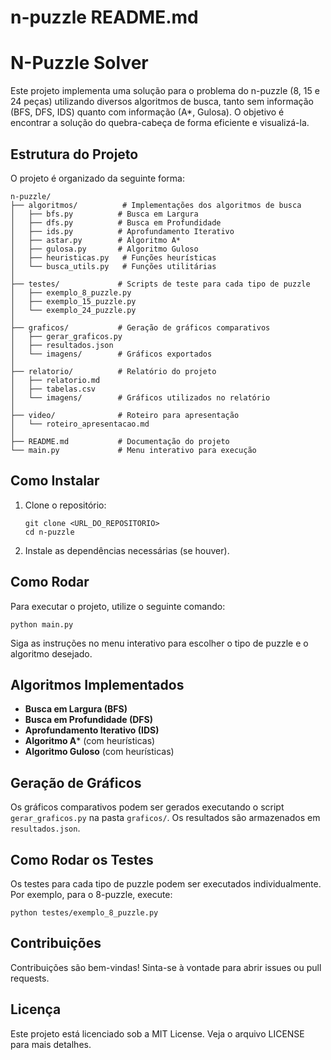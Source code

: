 # n-puzzle README.md

# N-Puzzle Solver

Este projeto implementa uma solução para o problema do n-puzzle (8, 15 e 24 peças) utilizando diversos algoritmos de busca, tanto sem informação (BFS, DFS, IDS) quanto com informação (A*, Gulosa). O objetivo é encontrar a solução do quebra-cabeça de forma eficiente e visualizá-la.

## Estrutura do Projeto

O projeto é organizado da seguinte forma:

```
n-puzzle/
├── algoritmos/          # Implementações dos algoritmos de busca
│   ├── bfs.py          # Busca em Largura
│   ├── dfs.py          # Busca em Profundidade
│   ├── ids.py          # Aprofundamento Iterativo
│   ├── astar.py        # Algoritmo A*
│   ├── gulosa.py       # Algoritmo Guloso
│   ├── heuristicas.py   # Funções heurísticas
│   └── busca_utils.py   # Funções utilitárias
│
├── testes/             # Scripts de teste para cada tipo de puzzle
│   ├── exemplo_8_puzzle.py
│   ├── exemplo_15_puzzle.py
│   └── exemplo_24_puzzle.py
│
├── graficos/           # Geração de gráficos comparativos
│   ├── gerar_graficos.py
│   ├── resultados.json
│   └── imagens/        # Gráficos exportados
│
├── relatorio/          # Relatório do projeto
│   ├── relatorio.md
│   ├── tabelas.csv
│   └── imagens/        # Gráficos utilizados no relatório
│
├── video/              # Roteiro para apresentação
│   └── roteiro_apresentacao.md
│
├── README.md           # Documentação do projeto
└── main.py             # Menu interativo para execução
```

## Como Instalar

1. Clone o repositório:
   ```
   git clone <URL_DO_REPOSITORIO>
   cd n-puzzle
   ```

2. Instale as dependências necessárias (se houver).

## Como Rodar

Para executar o projeto, utilize o seguinte comando:

```
python main.py
```

Siga as instruções no menu interativo para escolher o tipo de puzzle e o algoritmo desejado.

## Algoritmos Implementados

- **Busca em Largura (BFS)**
- **Busca em Profundidade (DFS)**
- **Aprofundamento Iterativo (IDS)**
- **Algoritmo A*** (com heurísticas)
- **Algoritmo Guloso** (com heurísticas)

## Geração de Gráficos

Os gráficos comparativos podem ser gerados executando o script `gerar_graficos.py` na pasta `graficos/`. Os resultados são armazenados em `resultados.json`.

## Como Rodar os Testes

Os testes para cada tipo de puzzle podem ser executados individualmente. Por exemplo, para o 8-puzzle, execute:

```
python testes/exemplo_8_puzzle.py
```

## Contribuições

Contribuições são bem-vindas! Sinta-se à vontade para abrir issues ou pull requests.

## Licença

Este projeto está licenciado sob a MIT License. Veja o arquivo LICENSE para mais detalhes.
